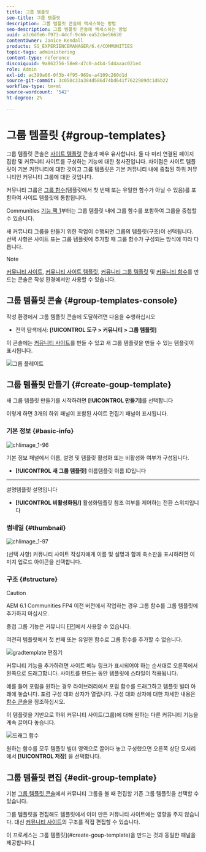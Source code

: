 ```yaml
---
title: 그룹 템플릿
seo-title: 그룹 템플릿
description: 그룹 템플릿 콘솔에 액세스하는 방법
seo-description: 그룹 템플릿 콘솔에 액세스하는 방법
uuid: a3c6dfe6-f973-4dcf-9c66-ea52cbe56630
contentOwner: Janice Kendall
products: SG_EXPERIENCEMANAGER/6.4/COMMUNITIES
topic-tags: administering
content-type: reference
discoiquuid: 9a862756-58e8-47c0-a4b4-5d4aaac021e4
role: Admin
exl-id: ac399a66-0f3b-4f95-969e-a4109c260d1d
source-git-commit: 3c050c33a384d586d74bd641f7622989dc1d6b22
workflow-type: tm+mt
source-wordcount: '542'
ht-degree: 2%

---
```


# 그룹 템플릿 {#group-templates}

그룹 템플릿 콘솔은 [사이트 템플릿](sites.md) 콘솔과 매우 유사합니다. 둘 다 미리 연결된 페이지 집합 및 커뮤니티 사이트를 구성하는 기능에 대한 청사진입니다. 차이점은 사이트 템플릿이 기본 커뮤니티에 대한 것이고 그룹 템플릿은 기본 커뮤니티 내에 중첩된 하위 커뮤니티인 커뮤니티 그룹에 대한 것입니다.

커뮤니티 그룹은 [그룹 함수](functions.md#groups-function)(템플릿에서 첫 번째 또는 유일한 함수가 아닐 수 있음)를 포함하여 사이트 템플릿에 통합됩니다.

Communities [기능 팩 1](deploy-communities.md#latestfeaturepack)부터는 그룹 템플릿 내에 그룹 함수를 포함하여 그룹을 중첩할 수 있습니다.

새 커뮤니티 그룹을 만들기 위한 작업이 수행되면 그룹의 템플릿(구조)이 선택됩니다. 선택 사항은 사이트 또는 그룹 템플릿에 추가할 때 그룹 함수가 구성되는 방식에 따라 다릅니다.

>[!NOTE]
>
>[커뮤니티 사이트](sites-console.md), [커뮤니티 사이트 템플릿](sites.md), [커뮤니티 그룹 템플릿](tools-groups.md) 및 [커뮤니티 함수](functions.md)를 만드는 콘솔은 작성 환경에서만 사용할 수 있습니다.

## 그룹 템플릿 콘솔 {#group-templates-console}

작성 환경에서 그룹 템플릿 콘솔에 도달하려면 다음을 수행하십시오

* 전역 탐색에서: **[!UICONTROL 도구 > 커뮤니티 > 그룹 템플릿]**

이 콘솔에는 [커뮤니티 사이트](sites-console.md)를 만들 수 있고 새 그룹 템플릿을 만들 수 있는 템플릿이 표시됩니다.

![그룹 플레이트](assets/groupstemplate.png)

## 그룹 템플릿 만들기 {#create-goup-template}

새 그룹 템플릿 만들기를 시작하려면 **[!UICONTROL 만들기]**&#x200B;를 선택합니다

이렇게 하면 3개의 하위 패널이 포함된 사이트 편집기 패널이 표시됩니다.

### 기본 정보 {#basic-info}

![chlimage_1-96](assets/chlimage_1-96.png)

기본 정보 패널에서 이름, 설명 및 템플릿 활성화 또는 비활성화 여부가 구성됩니다.

* **[!UICONTROL 새 그룹 템플릿]**
이름템플릿 이름 ID입니다

* ****
설명템플릿 설명입니다

* **[!UICONTROL 비활성화됨/]**
활성화템플릿 참조 여부를 제어하는 전환 스위치입니다

### 썸네일 {#thumbnail}

![chlimage_1-97](assets/chlimage_1-97.png)

(선택 사항) 커뮤니티 사이트 작성자에게 이름 및 설명과 함께 축소판을 표시하려면 이미지 업로드 아이콘을 선택합니다.

### 구조 {#structure}

>[!CAUTION]
>
>AEM 6.1 Communities FP4 이전 버전에서 작업하는 경우 그룹 함수를 그룹 템플릿에 추가하지 마십시오.
>
>중첩 그룹 기능은 커뮤니티 [FP1](communities.md#latestfeaturepack)에서 사용할 수 있습니다.
>
>여전히 템플릿에서 첫 번째 또는 유일한 함수로 그룹 함수를 추가할 수 없습니다.

![gradtemplate 편집기](assets/grptemplateeditor.png)

커뮤니티 기능을 추가하려면 사이트 메뉴 링크가 표시되어야 하는 순서대로 오른쪽에서 왼쪽으로 드래그합니다. 사이트를 만드는 동안 템플릿에 스타일이 적용됩니다.

예를 들어 포럼을 원하는 경우 라이브러리에서 포럼 함수를 드래그하고 템플릿 빌더 아래에 놓습니다. 포럼 구성 대화 상자가 열립니다. 구성 대화 상자에 대한 자세한 내용은 [함수 콘솔](functions.md)을 참조하십시오.

이 템플릿을 기반으로 하위 커뮤니티 사이트(그룹)에 대해 원하는 다른 커뮤니티 기능을 계속 끌어다 놓습니다.

![드래그 함수](assets/dragfunctions.png)

원하는 함수를 모두 템플릿 빌더 영역으로 끌어다 놓고 구성했으면 오른쪽 상단 모서리에서 **[!UICONTROL 저장]** 을 선택합니다.

## 그룹 템플릿 편집 {#edit-group-template}

기본 [그룹 템플릿 콘솔](#group-templates-console)에서 커뮤니티 그룹을 볼 때 편집할 기존 그룹 템플릿을 선택할 수 있습니다.

그룹 템플릿을 편집해도 템플릿에서 이미 만든 커뮤니티 사이트에는 영향을 주지 않습니다. 대신 [커뮤니티 사이트](sites-console.md#modify-structure)의 구조를 직접 편집할 수 있습니다.

이 프로세스는 그룹 템플릿](#create-goup-template)을 만드는 것과 동일한 패널을 제공합니다.[
